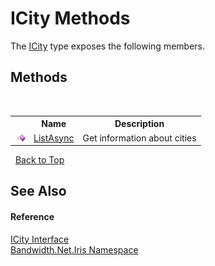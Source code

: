 ﻿# ICity Methods
 

The <a href ="T_Bandwidth_Net_Iris_ICity.md">ICity</a> type exposes the following members.


## Methods
&nbsp;<table><tr><th></th><th>Name</th><th>Description</th></tr><tr><td>![Public method](media/pubmethod.gif "Public method")</td><td><a href ="M_Bandwidth_Net_Iris_ICity_ListAsync.md">ListAsync</a></td><td>
Get information about cities</td></tr></table>&nbsp;
<a href="#icity-methods">Back to Top</a>

## See Also


#### Reference
<a href ="T_Bandwidth_Net_Iris_ICity.md">ICity Interface</a><br /><a href ="N_Bandwidth_Net_Iris.md">Bandwidth.Net.Iris Namespace</a><br />